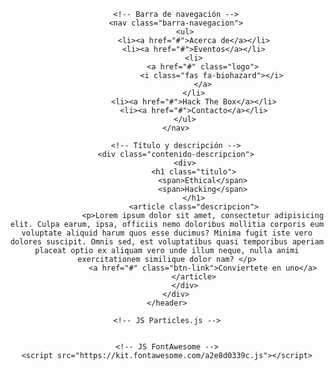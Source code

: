<!DOCTYPE html>
<html lang="es">
<head>
    <meta charset="UTF-8">
    <meta name="viewport" content="width=device-width, initial-scale=1.0">
    <meta http-equiv="X-UA-Compatible" content="ie=edge">
    <title>Particles JS</title>
    <!-- Fuentes -->
    <link href="https://fonts.googleapis.com/css?family=Lato:300,400,900&display=swap" rel="stylesheet">
    <!-- Estilos CSS -->
    <link rel="stylesheet" href="./assets/css/estilos.css">    
</head>
<body>
    <!-- ID Particles.js -->
    <div id="particles-js"></div>
    <header class="contenedor header">

        <!-- Barra de navegación -->
        <nav class="barra-navegacion">
            <ul>
                <li><a href="#">Acerca de</a></li>
                <li><a href="#">Eventos</a></li>
                <li>
                    <a href="#" class="logo">
                        <i class="fas fa-biohazard"></i>
                    </a>
                </li>
                <li><a href="#">Hack The Box</a></li>
                <li><a href="#">Contacto</a></li>
            </ul>
        </nav>

        <!-- Título y descripción -->
        <div class="contenido-descripcion">
            <div>
                <h1 class="titulo">
                    <span>Ethical</span>
                    <span>Hacking</span>
                </h1>
                <article class="descripcion">
                    <p>Lorem ipsum dolor sit amet, consectetur adipisicing elit. Culpa earum, ipsa, officiis nemo doloribus mollitia corporis eum voluptate aliquid harum quos esse ducimus? Minima fugit iste vero dolores suscipit. Omnis sed, est voluptatibus quasi temporibus aperiam placeat optio ex aliquam vero unde illum neque, nulla animi exercitationem similique dolor nam? </p>
                    <a href="#" class="btn-link">Conviertete en uno</a>
                </article>
            </div>
        </div>
    </header>

    <!-- JS Particles.js -->
    
    
    <!-- JS FontAwesome -->
    <script src="https://kit.fontawesome.com/a2e8d0339c.js"></script>
</body>
</html>
